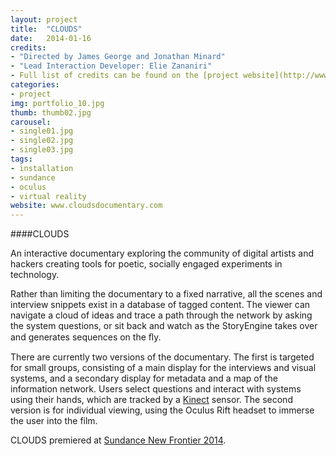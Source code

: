 ```yaml
---
layout: project
title:  "CLOUDS"
date:   2014-01-16
credits:
- "Directed by James George and Jonathan Minard"
- "Lead Interaction Developer: Elie Zananiri"
- Full list of credits can be found on the [project website](http://www.cloudsdocumentary.com/).
categories:
- project
img: portfolio_10.jpg
thumb: thumb02.jpg
carousel:
- single01.jpg
- single02.jpg
- single03.jpg
tags:
- installation
- sundance
- oculus
- virtual reality
website: www.cloudsdocumentary.com
---
```

####CLOUDS

An interactive documentary exploring the community of digital artists and hackers creating tools for poetic, socially engaged experiments in technology.

Rather than limiting the documentary to a fixed narrative, all the scenes and interview snippets exist in a database of tagged content. The viewer can navigate a cloud of ideas and trace a path through the network by asking the system questions, or sit back and watch as the StoryEngine takes over and generates sequences on the ﬂy.

There are currently two versions of the documentary. The first is targeted for small groups, consisting of a main display for the interviews and visual systems, and a secondary display for metadata and a map of the information network. Users select questions and interact with systems using their hands, which are tracked by a [Kinect](https://dev.windows.com/en-us/kinect) sensor. The second version is for individual viewing, using the Oculus Rift headset to immerse the user into the film.

CLOUDS premiered at [Sundance New Frontier 2014](https://www.sundance.org/festival/festival-program/new-frontier/).
